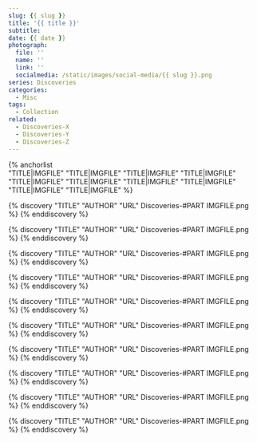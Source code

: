 ```yaml
---
slug: {{ slug }}
title: '{{ title }}'
subtitle: 
date: {{ date }}
photograph: 
  file: ''
  name: ''
  link: ''
  socialmedia: /static/images/social-media/{{ slug }}.png
series: Discoveries
categories:
  - Misc
tags:
  - Collection
related:
  - Discoveries-X
  - Discoveries-Y
  - Discoveries-Z
---
```


{% anchorlist  
  "TITLE|IMGFILE"
  "TITLE|IMGFILE"
  "TITLE|IMGFILE"
  "TITLE|IMGFILE"
  "TITLE|IMGFILE"
  "TITLE|IMGFILE"
  "TITLE|IMGFILE"
  "TITLE|IMGFILE"
  "TITLE|IMGFILE"
  "TITLE|IMGFILE"
%}

<!-- more -->

{% discovery "TITLE" "AUTHOR" "URL" Discoveries-#PART IMGFILE.png %}
{% enddiscovery %}

{% discovery "TITLE" "AUTHOR" "URL" Discoveries-#PART IMGFILE.png %}
{% enddiscovery %}

{% discovery "TITLE" "AUTHOR" "URL" Discoveries-#PART IMGFILE.png %}
{% enddiscovery %}

{% discovery "TITLE" "AUTHOR" "URL" Discoveries-#PART IMGFILE.png %}
{% enddiscovery %}

{% discovery "TITLE" "AUTHOR" "URL" Discoveries-#PART IMGFILE.png %}
{% enddiscovery %}

{% discovery "TITLE" "AUTHOR" "URL" Discoveries-#PART IMGFILE.png %}
{% enddiscovery %}

{% discovery "TITLE" "AUTHOR" "URL" Discoveries-#PART IMGFILE.png %}
{% enddiscovery %}

{% discovery "TITLE" "AUTHOR" "URL" Discoveries-#PART IMGFILE.png %}
{% enddiscovery %}

{% discovery "TITLE" "AUTHOR" "URL" Discoveries-#PART IMGFILE.png %}
{% enddiscovery %}

{% discovery "TITLE" "AUTHOR" "URL" Discoveries-#PART IMGFILE.png %}
{% enddiscovery %}
